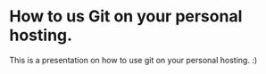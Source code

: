 # How to us Git on your personal hosting.

This is a presentation on how to use git on your personal hosting. :)
